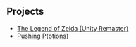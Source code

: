 ## Projects

- [The Legend of Zelda (Unity Remaster)](http://antmyers.github.io/WebBuild/index.html)
- [Pushing P(otions)](http://antmyers.github.io/web_build_gold/index.html)
